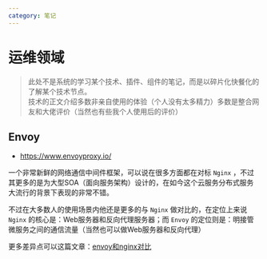 ```yaml
---
category: 笔记
---
```

<!-- 笔记 -->

# 运维领域

> 此处不是系统的学习某个技术、插件、组件的笔记，而是以碎片化快餐化的了解某个技术节点。  
> 技术的正文介绍多数非亲自使用的体验（个人没有太多精力）多数是整合网友和大佬评价（当然也有些我个人使用后的评价）

## Envoy

- https://www.envoyproxy.io/

一个非常新鲜的网络通信中间件框架，可以说在很多方面都在对标 `Nginx` ，不过其更多的是为大型SOA（面向服务架构）设计的，在如今这个云服务分布式服务大流行的背景下表现的非常不错。

不过在大多数人的使用场景内他还是更多的与 `Nginx` 做对比的，在定位上来说 `Nginx` 的核心是：Web服务器和反向代理服务器；而 `Envoy` 的定位则是：明接管微服务之间的通信流量（当然也可以做Web服务器和反向代理）

更多差异点可以这篇文章：[envoy和nginx对比](https://zhuanlan.zhihu.com/p/617870620)